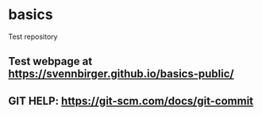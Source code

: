 # basics
Test repository

## Test webpage at https://svennbirger.github.io/basics-public/

## GIT HELP: https://git-scm.com/docs/git-commit
